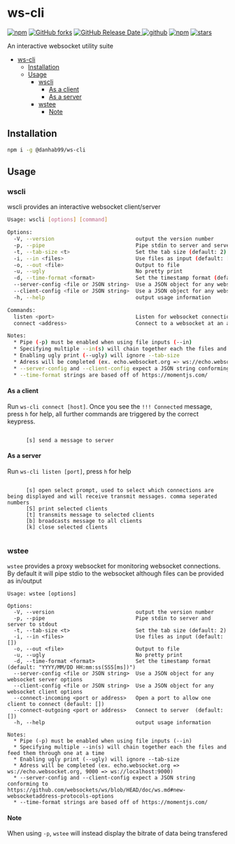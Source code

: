 # ws-cli

[![npm](https://img.shields.io/npm/v/@danhab99/ws-cli)](https://www.npmjs.com/package/@danhab99/ws-cli)
[![GitHub forks](https://img.shields.io/github/forks/danhab99/ws-cli)](https://github.com/danhab99/ws-cli)
[![GitHub Release Date](https://img.shields.io/github/release-date/danhab99/ws-cli) ![github](https://img.shields.io/github/v/release/danhab99/ws-cli)](https://github.com/danhab99/ws-cli/releases)
[![npm](https://img.shields.io/npm/dw/@danhab99/ws-cli)](https://www.npmjs.com/package/@danhab99/ws-cli)
[![stars](https://img.shields.io/github/stars/danhab99/ws-cli)](https://github.com/danhab99/ws-cli)

An interactive websocket utility suite

- [ws-cli](#ws-cli)
  - [Installation](#installation)
  - [Usage](#usage)
    - [wscli](#wscli)
      - [As a client](#as-a-client)
      - [As a server](#as-a-server)
    - [wstee](#wstee)
      - [Note](#note)

## Installation

```bash
npm i -g @danhab99/ws-cli
```

## Usage

### wscli

wscli provides an interactive websocket client/server

```bash
Usage: wscli [options] [command]

Options:
  -V, --version                          output the version number
  -p, --pipe                             Pipe stdin to server and server to stdout
  -t, --tab-size <t>                     Set the tab size (default: 2)
  -i, --in <files>                       Use files as input (default: [])
  -o, --out <file>                       Output to file
  -u, --ugly                             No pretty print
  -d, --time-format <format>             Set the timestamp format (default: "YYYY/MM/DD HH:mm:ss(SSS[ms])")
  --server-config <file or JSON string>  Use a JSON object for any websocket server options
  --client-config <file or JSON string>  Use a JSON object for any websocket client options
  -h, --help                             output usage information

Commands:
  listen <port>                          Listen for websocket connections on a port
  connect <address>                      Connect to a websocket at an address

Notes: 
  * Pipe (-p) must be enabled when using file inputs (--in)
  * Specifying multiple --in(s) will chain together each the files and feed them through one at a time
  * Enabling ugly print (--ugly) will ignore --tab-size
  * Adress will be completed (ex. echo.websocket.org => ws://echo.websocket.org, 9000 => ws://localhost:9000)
  * --server-config and --client-config expect a JSON string conforming to https://github.com/websockets/ws/blob/HEAD/doc/ws.md#new-websocketaddress-protocols-options
  * --time-format strings are based off of https://momentjs.com/
```

#### As a client

Run `ws-cli connect [host]`. Once you see the `!!! Connected` message, press `h` for help, all further commands are triggered by the correct keypress.

```

      [s] send a message to server

```

#### As a server

Run `ws-cli listen [port]`, press `h` for help

```

      [s] open select prompt, used to select which connections are being displayed and will receive transmit messages. comma seperated numbers
      [S] print selected clients
      [t] transmits message to selected clients
      [b] broadcasts message to all clients
      [k] close selected clients
   
```

### wstee

`wstee` provides a proxy websocket for monitoring websocket connections. By default it will pipe stdio to the websocket although files can be provided as in/output

```
Usage: wstee [options]

Options:
  -V, --version                          output the version number
  -p, --pipe                             Pipe stdin to server and server to stdout
  -t, --tab-size <t>                     Set the tab size (default: 2)
  -i, --in <files>                       Use files as input (default: [])
  -o, --out <file>                       Output to file
  -u, --ugly                             No pretty print
  -d, --time-format <format>             Set the timestamp format (default: "YYYY/MM/DD HH:mm:ss(SSS[ms])")
  --server-config <file or JSON string>  Use a JSON object for any websocket server options
  --client-config <file or JSON string>  Use a JSON object for any websocket client options
  --connect-incoming <port or address>   Open a port to allow one client to connect (default: [])
  --connect-outgoing <port or address>   Connect to server  (default: [])
  -h, --help                             output usage information

Notes: 
  * Pipe (-p) must be enabled when using file inputs (--in)
  * Specifying multiple --in(s) will chain together each the files and feed them through one at a time
  * Enabling ugly print (--ugly) will ignore --tab-size
  * Adress will be completed (ex. echo.websocket.org => ws://echo.websocket.org, 9000 => ws://localhost:9000)
  * --server-config and --client-config expect a JSON string conforming to https://github.com/websockets/ws/blob/HEAD/doc/ws.md#new-websocketaddress-protocols-options
  * --time-format strings are based off of https://momentjs.com/
```

#### Note

When using `-p`, `wstee` will instead display the bitrate of data being transfered
